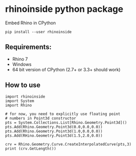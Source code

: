 # rhinoinside python package
Embed Rhino in CPython

`pip install --user rhinoinside`

## Requirements:
- Rhino 7
- Windows
- 64 bit version of CPython (2.7+ or 3.3+ should work)

## How to use
```
import rhinoinside
import System
import Rhino

# for now, you need to explicitly use floating point
# numbers in Point3d constructor
pts = System.Collections.List[Rhino.Geometry.Point3d]()
pts.Add(Rhino.Geometry.Point3d(0.0,0.0,0.0))
pts.Add(Rhino.Geometry.Point3d(1.0,0.0,0.0))
pts.Add(RHino.Geometry.Point3d(1.5,2.0,0.0))

crv = Rhino.Geometry.Curve.CreateInterpolatedCurve(pts,3)
print (crv.GetLength())
```
